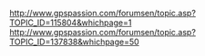 http://www.gpspassion.com/forumsen/topic.asp?TOPIC_ID=115804&whichpage=1
http://www.gpspassion.com/forumsen/topic.asp?TOPIC_ID=137838&whichpage=50

